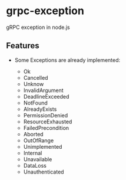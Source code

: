 # grpc-exception

gRPC exception in node.js

## Features

- Some Exceptions are already implemented:

  - Ok
  - Cancelled
  - Unknow
  - InvalidArgument
  - DeadlineExceeded
  - NotFound
  - AlreadyExists
  - PermissionDenied
  - ResourceExhausted
  - FailedPrecondition
  - Aborted
  - OutOfRange
  - Unimplemented
  - Internal
  - Unavailable
  - DataLoss
  - Unauthenticated
